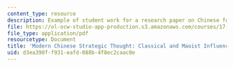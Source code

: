 ```yaml
---
content_type: resource
description: Example of student work for a research paper on Chinese foreign policy.
file: https://ol-ocw-studio-app-production.s3.amazonaws.com/courses/17-408-chinese-foreign-policy-fall-2013/d3ea390ff931eafd088b4f8ec2caac0e_MIT17_408F13_ModrnChinese.pdf
file_type: application/pdf
resourcetype: Document
title: 'Modern Chinese Strategic Thought: Classical and Maoist Influences '
uid: d3ea390f-f931-eafd-088b-4f8ec2caac0e
---
```

